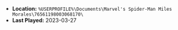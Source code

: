* **Location:** `%USERPROFILE%\Documents\Marvel's Spider-Man Miles Morales\76561198003068170\`
* **Last Played:** 2023-03-27